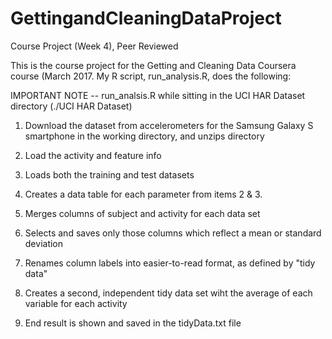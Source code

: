 # GettingandCleaningDataProject
Course Project (Week 4), Peer Reviewed

This is the course project for the Getting and Cleaning Data Coursera course (March 2017. My R script, run_analysis.R, does the following:

IMPORTANT NOTE -- run_analsis.R while sitting in the UCI HAR Dataset directory (./UCI HAR Dataset)

1) Download the dataset from accelerometers for the Samsung Galaxy S smartphone in the working directory, and unzips directory

2) Load the activity and feature info

3) Loads both the training and test datasets

4) Creates a data table for each parameter from items 2 & 3. 

5) Merges columns of subject and activity for each data set


6) Selects and saves only those columns which reflect a mean or standard deviation

7) Renames column labels into easier-to-read format, as defined by "tidy data"

8) Creates a second, independent tidy data set wiht the average of each variable for each activity 

9) End result is shown and saved in the tidyData.txt file
